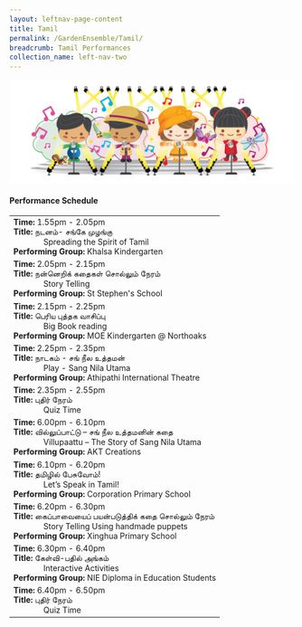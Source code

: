 ```yaml
---
layout: leftnav-page-content
title: Tamil
permalink: /GardenEnsemble/Tamil/
breadcrumb: Tamil Performances
collection_name: left-nav-two
---
```


<img src="/images/17_Singing mascots-02.png" alt="" />

#### Performance Schedule

 
<table class="table-h">
  <tr>
    <td COLSPAN="2">
    <b>Time: </b>1.55pm - 2.05pm
    <br><b>Title: </b> நடனம்- சங்கே முழங்கு<p style=" padding-left:53px;margin:0px;">Spreading the Spirit of Tamil </p>
   <b>Performing Group: </b>Khalsa Kindergarten
    </td>
  </tr>
  <tr>
    <td COLSPAN="2">
    <b>Time: </b>2.05pm - 2.15pm
    <br><b>Title: </b> நன்னெறிக் கதைகள் சொல்லும் நேரம் <p style=" padding-left:53px;margin:0px;">Story Telling </p>    
   <b>Performing Group: </b>St Stephen's School
    </td>
  </tr>
  <tr>
    <td COLSPAN="2">
    <b>Time: </b>2.15pm - 2.25pm
    <br><b>Title: </b>பெரிய புத்தக வாசிப்பு <p style=" padding-left:53px;margin:0px;">Big Book reading </p>
   <b>Performing Group: </b>MOE Kindergarten @ Northoaks
    </td>
  </tr>
  <tr>
    <td COLSPAN="2">
    <b>Time: </b>2.25pm - 2.35pm
    <br><b>Title: </b>   நாடகம் - சங் நீல உத்தமன் <p style=" padding-left:53px;margin:0px;">Play - Sang Nila Utama</p>
   <b>Performing Group: </b>Athipathi International Theatre
    </td>
  </tr>
  <tr>
    <td COLSPAN="2">
    <b>Time: </b>2.35pm - 2.55pm
    <br><b>Title: </b>புதிர் நேரம்<p style=" padding-left:53px;margin:0px;">Quiz Time</p>
    </td>
  </tr>
   <tr>
    <td COLSPAN="2">
    <b>Time: </b>6.00pm - 6.10pm
    <br><b>Title: </b>வில்லுப்பாட்டு – சங் நீல உத்தமனின் கதை <p style=" padding-left:53px;margin:0px;">Villupaattu – The Story of Sang Nila Utama</p>
   <b>Performing Group: </b>AKT Creations
    </td>
  </tr>
   <tr>
    <td COLSPAN="2">
    <b>Time: </b>6.10pm - 6.20pm
    <br><b>Title: </b>தமிழில் பேசுவோம்!<p style=" padding-left:53px;margin:0px;"> Let’s Speak in Tamil!</p>
   <b>Performing Group: </b>Corporation Primary School
    </td>
  </tr>
   <tr>
    <td COLSPAN="2">
    <b>Time: </b>6.20pm - 6.30pm
    <br><b>Title: </b>   கைப்பாவையைப் பயன்படுத்திக்  கதை சொல்லும் நேரம் <p style=" padding-left:53px;margin:0px;">Story Telling Using handmade puppets</p>
   <b>Performing Group: </b>Xinghua Primary School
    </td>
  </tr>
   <tr>
    <td COLSPAN="2">
    <b>Time: </b>6.30pm - 6.40pm
    <br><b>Title: </b>  கேள்வி-பதில் அங்கம் <p style=" padding-left:53px;margin:0px;">Interactive Activities</p>
   <b>Performing Group: </b>NIE Diploma in Education Students
    </td>
  </tr>
   <tr>
    <td COLSPAN="2">
    <b>Time: </b>6.40pm - 6.50pm
    <br><b>Title: </b>புதிர் நேரம்<p style=" padding-left:53px;margin:0px;">Quiz Time</p>
    </td>
  </tr>
</table>
